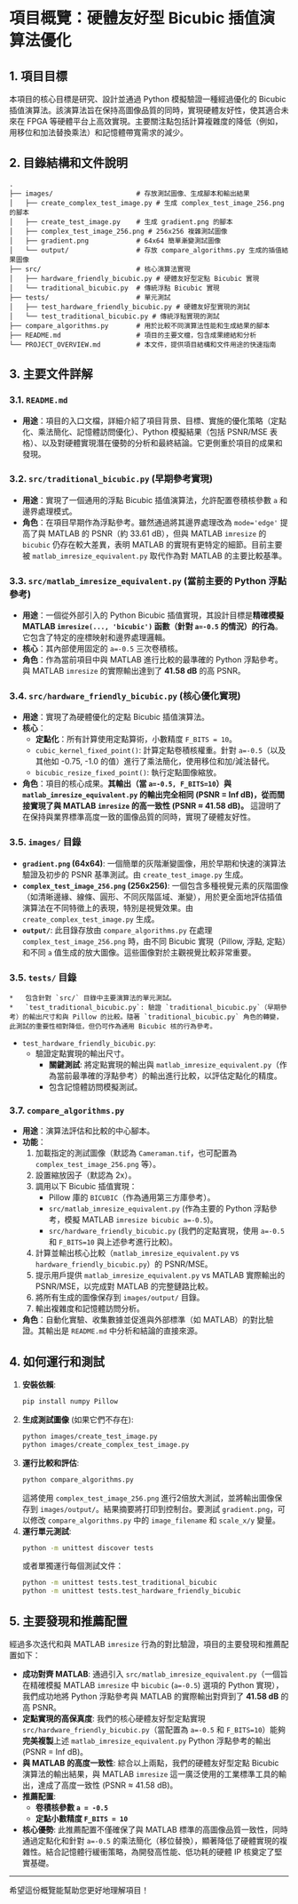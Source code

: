 # 項目概覽：硬體友好型 Bicubic 插值演算法優化

## 1. 項目目標

本項目的核心目標是研究、設計並通過 Python 模擬驗證一種經過優化的 Bicubic 插值演算法。該演算法旨在保持高圖像品質的同時，實現硬體友好性，使其適合未來在 FPGA 等硬體平台上高效實現。主要關注點包括計算複雜度的降低（例如，用移位和加法替換乘法）和記憶體帶寬需求的減少。

## 2. 目錄結構和文件說明

```
.
├── images/                     # 存放測試圖像、生成腳本和輸出結果
│   ├── create_complex_test_image.py # 生成 complex_test_image_256.png 的腳本
│   ├── create_test_image.py    # 生成 gradient.png 的腳本
│   ├── complex_test_image_256.png # 256x256 複雜測試圖像
│   ├── gradient.png            # 64x64 簡單漸變測試圖像
│   └── output/                 # 存放 compare_algorithms.py 生成的插值結果圖像
├── src/                        # 核心演算法實現
│   ├── hardware_friendly_bicubic.py # 硬體友好型定點 Bicubic 實現
│   └── traditional_bicubic.py  # 傳統浮點 Bicubic 實現
├── tests/                      # 單元測試
│   ├── test_hardware_friendly_bicubic.py # 硬體友好型實現的測試
│   └── test_traditional_bicubic.py # 傳統浮點實現的測試
├── compare_algorithms.py       # 用於比較不同演算法性能和生成結果的腳本
├── README.md                   # 項目的主要文檔，包含成果總結和分析
└── PROJECT_OVERVIEW.md         # 本文件，提供項目結構和文件用途的快速指南
```

## 3. 主要文件詳解

### 3.1. `README.md`
*   **用途**：項目的入口文檔，詳細介紹了項目背景、目標、實施的優化策略（定點化、乘法簡化、記憶體訪問優化）、Python 模擬結果（包括 PSNR/MSE 表格）、以及對硬體實現潛在優勢的分析和最終結論。它更側重於項目的成果和發現。

### 3.2. `src/traditional_bicubic.py` (早期參考實現)
*   **用途**：實現了一個通用的浮點 Bicubic 插值演算法，允許配置卷積核參數 `a` 和邊界處理模式。
*   **角色**：在項目早期作為浮點參考。雖然通過將其邊界處理改為 `mode='edge'` 提高了與 MATLAB 的 PSNR（約 33.61 dB），但與 MATLAB `imresize` 的 `bicubic` 仍存在較大差異，表明 MATLAB 的實現有更特定的細節。目前主要被 `matlab_imresize_equivalent.py` 取代作為對 MATLAB 的主要比較基準。

### 3.3. `src/matlab_imresize_equivalent.py` (當前主要的 Python 浮點參考)
*   **用途**：一個從外部引入的 Python Bicubic 插值實現，其設計目標是**精確模擬 MATLAB `imresize(..., 'bicubic')` 函數（針對 `a=-0.5` 的情況）的行為**。它包含了特定的座標映射和邊界處理邏輯。
*   **核心**：其內部使用固定的 `a=-0.5` 三次卷積核。
*   **角色**：作為當前項目中與 MATLAB 進行比較的最準確的 Python 浮點參考。與 MATLAB `imresize` 的實際輸出達到了 **41.58 dB** 的高 PSNR。

### 3.4. `src/hardware_friendly_bicubic.py` (核心優化實現)
*   **用途**：實現了為硬體優化的定點 Bicubic 插值演算法。
*   **核心**：
    *   **定點化**：所有計算使用定點算術，小數精度 `F_BITS = 10`。
    *   `cubic_kernel_fixed_point()`: 計算定點卷積核權重。針對 `a=-0.5`（以及其他如 -0.75, -1.0 的值）進行了乘法簡化，使用移位和加/減法替代。
    *   `bicubic_resize_fixed_point()`: 執行定點圖像縮放。
*   **角色**：項目的核心成果。**其輸出（當 `a=-0.5, F_BITS=10`）與 `matlab_imresize_equivalent.py` 的輸出完全相同 (PSNR = Inf dB)，從而間接實現了與 MATLAB `imresize` 的高一致性 (PSNR ≈ 41.58 dB)。** 這證明了在保持與業界標準高度一致的圖像品質的同時，實現了硬體友好性。

### 3.5. `images/` 目錄
*   **`gradient.png` (64x64)**: 一個簡單的灰階漸變圖像，用於早期和快速的演算法驗證及初步的 PSNR 基準測試。由 `create_test_image.py` 生成。
*   **`complex_test_image_256.png` (256x256)**: 一個包含多種視覺元素的灰階圖像（如清晰邊緣、線條、圓形、不同灰階區域、漸變），用於更全面地評估插值演算法在不同特徵上的表現，特別是視覺效果。由 `create_complex_test_image.py` 生成。
*   **`output/`**: 此目錄存放由 `compare_algorithms.py` 在處理 `complex_test_image_256.png` 時，由不同 Bicubic 實現（Pillow, 浮點, 定點）和不同 `a` 值生成的放大圖像。這些圖像對於主觀視覺比較非常重要。

### 3.5. `tests/` 目錄
    *   包含針對 `src/` 目錄中主要演算法的單元測試。
    *   `test_traditional_bicubic.py`: 驗證 `traditional_bicubic.py`（早期參考）的輸出尺寸和與 Pillow 的比較。隨著 `traditional_bicubic.py` 角色的轉變，此測試的重要性相對降低，但仍可作為通用 Bicubic 核的行為參考。
*   `test_hardware_friendly_bicubic.py`:
    *   驗證定點實現的輸出尺寸。
        *   **關鍵測試**: 將定點實現的輸出與 `matlab_imresize_equivalent.py`（作為當前最準確的浮點參考）的輸出進行比較，以評估定點化的精度。
        *   包含記憶體訪問模擬測試。

### 3.7. `compare_algorithms.py`
*   **用途**：演算法評估和比較的中心腳本。
*   **功能**：
    1.  加載指定的測試圖像（默認為 `Cameraman.tif`，也可配置為 `complex_test_image_256.png` 等）。
    2.  設置縮放因子（默認為 2x）。
    3.  調用以下 Bicubic 插值實現：
        *   Pillow 庫的 `BICUBIC`（作為通用第三方庫參考）。
        *   `src/matlab_imresize_equivalent.py` (作為主要的 Python 浮點參考，模擬 MATLAB `imresize bicubic a=-0.5`)。
        *   `src/hardware_friendly_bicubic.py` (我們的定點實現，使用 `a=-0.5` 和 `F_BITS=10` 與上述參考進行比較)。
    4.  計算並輸出核心比較（`matlab_imresize_equivalent.py` vs `hardware_friendly_bicubic.py`）的 PSNR/MSE。
    5.  提示用戶提供 `matlab_imresize_equivalent.py` vs MATLAB 實際輸出的 PSNR/MSE，以完成對 MATLAB 的完整鏈路比較。
    6.  將所有生成的圖像保存到 `images/output/` 目錄。
    7.  輸出複雜度和記憶體訪問分析。
*   **角色**：自動化實驗、收集數據並促進與外部標準（如 MATLAB）的對比驗證。其輸出是 `README.md` 中分析和結論的直接來源。

## 4. 如何運行和測試

1.  **安裝依賴**:
    ```bash
    pip install numpy Pillow
    ```
2.  **生成測試圖像** (如果它們不存在):
    ```bash
    python images/create_test_image.py
    python images/create_complex_test_image.py
    ```
3.  **運行比較和評估**:
    ```bash
    python compare_algorithms.py
    ```
    這將使用 `complex_test_image_256.png` 進行2倍放大測試，並將輸出圖像保存到 `images/output/`。結果摘要將打印到控制台。要測試 `gradient.png`，可以修改 `compare_algorithms.py` 中的 `image_filename` 和 `scale_x/y` 變量。
4.  **運行單元測試**:
    ```bash
    python -m unittest discover tests
    ```
    或者單獨運行每個測試文件：
    ```bash
    python -m unittest tests.test_traditional_bicubic
    python -m unittest tests.test_hardware_friendly_bicubic
    ```

## 5. 主要發現和推薦配置

經過多次迭代和與 MATLAB `imresize` 行為的對比驗證，項目的主要發現和推薦配置如下：

*   **成功對齊 MATLAB**: 通過引入 `src/matlab_imresize_equivalent.py`（一個旨在精確模擬 MATLAB `imresize` 中 `bicubic` (`a=-0.5`) 選項的 Python 實現），我們成功地將 Python 浮點參考與 MATLAB 的實際輸出對齊到了 **41.58 dB** 的高 PSNR。
*   **定點實現的高保真度**: 我們的核心硬體友好型定點實現 `src/hardware_friendly_bicubic.py`（當配置為 `a=-0.5` 和 `F_BITS=10`）能夠**完美複製**上述 `matlab_imresize_equivalent.py` Python 浮點參考的輸出 (PSNR = Inf dB)。
*   **與 MATLAB 的高度一致性**: 綜合以上兩點，我們的硬體友好型定點 Bicubic 演算法的輸出結果，與 MATLAB `imresize` 這一廣泛使用的工業標準工具的輸出，達成了高度一致性 (PSNR ≈ 41.58 dB)。
*   **推薦配置**:
    *   **卷積核參數 `a = -0.5`**
    *   **定點小數精度 `F_BITS = 10`**
*   **核心優勢**: 此推薦配置不僅確保了與 MATLAB 標準的高圖像品質一致性，同時通過定點化和針對 `a=-0.5` 的乘法簡化（移位替換），顯著降低了硬體實現的複雜性。結合記憶體行緩衝策略，為開發高性能、低功耗的硬體 IP 核奠定了堅實基礎。

---

希望這份概覽能幫助您更好地理解項目！
